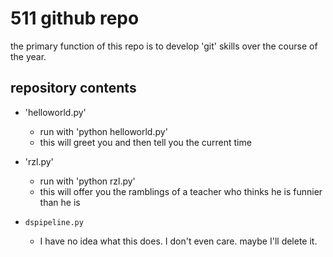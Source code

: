 # 511 github repo

the primary function of this repo is to develop 'git' skills over the course of the year.

## repository contents

+ 'helloworld.py'
    + run with 'python helloworld.py'
    + this will greet you and then tell you the current time

+ 'rzl.py'
    + run with 'python rzl.py'
    + this will offer you the ramblings of a teacher who thinks he is funnier than he is
+ `dspipeline.py`
    + I have no idea what this does. I don't even care. maybe I'll delete it.

